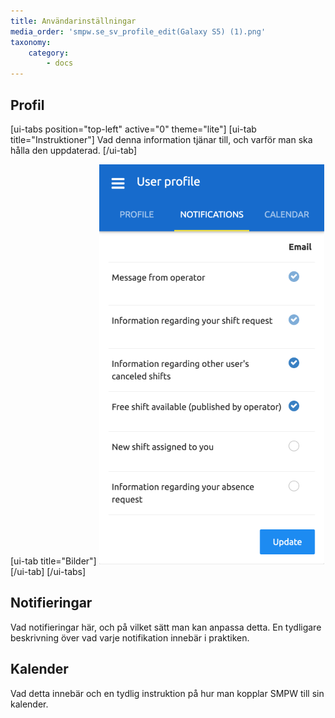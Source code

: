 ```yaml
---
title: Användarinställningar
media_order: 'smpw.se_sv_profile_edit(Galaxy S5) (1).png'
taxonomy:
    category:
        - docs
---
```


## Profil

[ui-tabs position="top-left" active="0" theme="lite"]
[ui-tab title="Instruktioner"]
Vad denna information tjänar till, och varför man ska hålla den uppdaterad.
[/ui-tab]

[ui-tab title="Bilder"]
![](smpw.se_sv_profile_edit%28Galaxy%20S5%29%20%281%29.png)
[/ui-tab]
[/ui-tabs]


## Notifieringar
Vad notifieringar här, och på vilket sätt man kan anpassa detta. En tydligare beskrivning över vad varje notifikation innebär i praktiken.

## Kalender
Vad detta innebär och en tydlig instruktion på hur man kopplar SMPW till sin kalender.